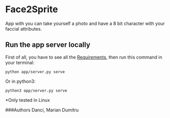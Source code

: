 # Face2Sprite
App with you can take yourself a photo and have a 8 bit character with your faccial attributes.


## Run the app server locally

First of all, you have to see all the [Requirements](./requirements.txt), then run this command in your terminal:

    python app/server.py serve

Or in python3:

    python3 app/server.py serve


*Only tested in Linux

###Authors
Danci, Marian Dumitru
